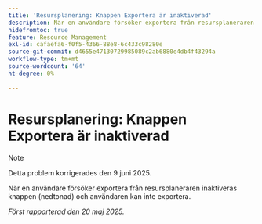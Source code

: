 ```yaml
---
title: 'Resursplanering: Knappen Exportera är inaktiverad'
description: När en användare försöker exportera från resursplaneraren inaktiveras knappen (nedtonad) och användaren kan inte exportera.
hidefromtoc: true
feature: Resource Management
exl-id: cafaefa6-f0f5-4366-88e8-6c433c98280e
source-git-commit: d4655e47130729985089c2ab6880e4db4f43294a
workflow-type: tm+mt
source-wordcount: '64'
ht-degree: 0%

---
```


# Resursplanering: Knappen Exportera är inaktiverad

>[!NOTE]
>
>Detta problem korrigerades den 9 juni 2025.

När en användare försöker exportera från resursplaneraren inaktiveras knappen (nedtonad) och användaren kan inte exportera.

_Först rapporterad den 20 maj 2025._
